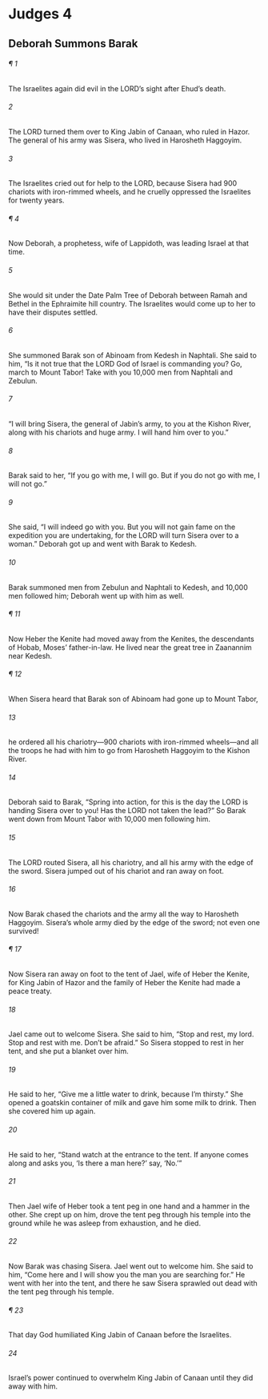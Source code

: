 # Judges 4
## Deborah Summons Barak
###### ¶ 1
The Israelites again did evil in the LORD’s sight after Ehud’s death.
###### 2
The LORD turned them over to King Jabin of Canaan, who ruled in Hazor. The general of his army was Sisera, who lived in Harosheth Haggoyim.
###### 3
The Israelites cried out for help to the LORD, because Sisera had 900 chariots with iron-rimmed wheels, and he cruelly oppressed the Israelites for twenty years.
###### ¶ 4
Now Deborah, a prophetess, wife of Lappidoth, was leading Israel at that time.
###### 5
She would sit under the Date Palm Tree of Deborah between Ramah and Bethel in the Ephraimite hill country. The Israelites would come up to her to have their disputes settled.
###### 6
She summoned Barak son of Abinoam from Kedesh in Naphtali. She said to him, “Is it not true that the LORD God of Israel is commanding you? Go, march to Mount Tabor! Take with you 10,000 men from Naphtali and Zebulun.
###### 7
“I will bring Sisera, the general of Jabin’s army, to you at the Kishon River, along with his chariots and huge army. I will hand him over to you.”
###### 8
Barak said to her, “If you go with me, I will go. But if you do not go with me, I will not go.”
###### 9
She said, “I will indeed go with you. But you will not gain fame on the expedition you are undertaking, for the LORD will turn Sisera over to a woman.” Deborah got up and went with Barak to Kedesh.
###### 10
Barak summoned men from Zebulun and Naphtali to Kedesh, and 10,000 men followed him; Deborah went up with him as well.
###### ¶ 11
Now Heber the Kenite had moved away from the Kenites, the descendants of Hobab, Moses’ father-in-law. He lived near the great tree in Zaanannim near Kedesh.
###### ¶ 12
When Sisera heard that Barak son of Abinoam had gone up to Mount Tabor,
###### 13
he ordered all his chariotry—900 chariots with iron-rimmed wheels—and all the troops he had with him to go from Harosheth Haggoyim to the Kishon River.
###### 14
Deborah said to Barak, “Spring into action, for this is the day the LORD is handing Sisera over to you! Has the LORD not taken the lead?” So Barak went down from Mount Tabor with 10,000 men following him.
###### 15
The LORD routed Sisera, all his chariotry, and all his army with the edge of the sword. Sisera jumped out of his chariot and ran away on foot.
###### 16
Now Barak chased the chariots and the army all the way to Harosheth Haggoyim. Sisera’s whole army died by the edge of the sword; not even one survived!
###### ¶ 17
Now Sisera ran away on foot to the tent of Jael, wife of Heber the Kenite, for King Jabin of Hazor and the family of Heber the Kenite had made a peace treaty.
###### 18
Jael came out to welcome Sisera. She said to him, “Stop and rest, my lord. Stop and rest with me. Don’t be afraid.” So Sisera stopped to rest in her tent, and she put a blanket over him.
###### 19
He said to her, “Give me a little water to drink, because I’m thirsty.” She opened a goatskin container of milk and gave him some milk to drink. Then she covered him up again.
###### 20
He said to her, “Stand watch at the entrance to the tent. If anyone comes along and asks you, ‘Is there a man here?’ say, ‘No.’”
###### 21
Then Jael wife of Heber took a tent peg in one hand and a hammer in the other. She crept up on him, drove the tent peg through his temple into the ground while he was asleep from exhaustion, and he died.
###### 22
Now Barak was chasing Sisera. Jael went out to welcome him. She said to him, “Come here and I will show you the man you are searching for.” He went with her into the tent, and there he saw Sisera sprawled out dead with the tent peg through his temple.
###### ¶ 23
That day God humiliated King Jabin of Canaan before the Israelites.
###### 24
Israel’s power continued to overwhelm King Jabin of Canaan until they did away with him.
